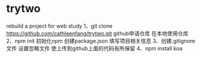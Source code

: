 # trytwo
rebuild a project for web study
1、git clone https://github.com/cathleenfang/trytwo.git github申请仓库 在本地使用仓库
2、npm init 初始化npm 创建package.json 填写项目相关信息
3、创建.gitignore文件 设置忽略文件  使上传到github上面的代码有所保留
4、npm install koa  